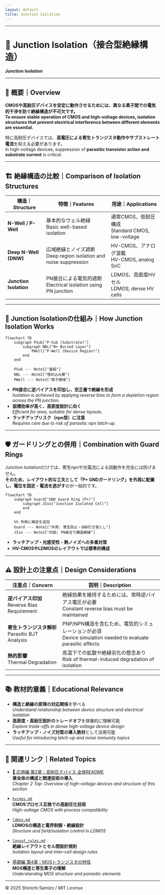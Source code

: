 ```yaml
---
layout: default
title: Junction Isolation
---
```


---

# 🧩 Junction Isolation（接合型絶縁構造）
**Junction Isolation**

---

## 📘 概要｜Overview

**CMOSや高耐圧デバイスを安定に動作させるためには、異なる素子間での電気的干渉を防ぐ絶縁構造が不可欠です。**  
**To ensure stable operation of CMOS and high-voltage devices, isolation structures that prevent electrical interference between different elements are essential.**

特に高耐圧デバイスでは、**高電圧による寄生トランジスタ動作やサブストレート電流**を抑える必要があります。  
In high-voltage devices, suppression of **parasitic transistor action and substrate current** is critical.

---

## 🏗️ 絶縁構造の比較｜Comparison of Isolation Structures

| 構造｜Structure | 特徴｜Features | 用途｜Applications |
|----------------|----------------|--------------------|
| **N-Well / P-Well** | 基本的なウェル絶縁<br>Basic well-based isolation | 通常CMOS、低耐圧構成<br>Standard CMOS, low-voltage |
| **Deep N-Well (DNW)** | 広域絶縁とノイズ遮断<br>Deep region isolation and noise suppression | HV-CMOS、アナログ混載<br>HV-CMOS, analog SoC |
| **Junction Isolation** | PN接合による電気的遮断<br>Electrical isolation using PN junction | LDMOS、高密度HVセル<br>LDMOS, dense HV cells |

---

## 🔬 Junction Isolationの仕組み｜How Junction Isolation Works

```mermaid
flowchart TB
    subgraph PSub["P-Sub (Substrate)"]
        subgraph NBL["N+ Buried Layer"]
            PWell["P-Well (Device Region)"]
        end
    end

    PSub --- Note1["基板"]
    NBL --- Note2["埋め込み層"]
    PWell --- Note3["素子領域"]
```

- **PN接合に逆バイアスを印加し、空乏層で絶縁を形成**  
  *Isolation is achieved by applying reverse bias to form a depletion region across the PN junction.*
- **面積効率が高く、高密度設計に向く**  
  *Efficient for area, suitable for dense layouts.*
- **ラッチアップリスク（npn型）に注意**  
  *Requires care due to risk of parasitic npn latch-up.*

---

## 🛡️ ガードリングとの併用｜Combination with Guard Rings

Junction Isolationだけでは、寄生npnや光電流による誤動作を完全には防げません。  
**そのため、レイアウト的な工夫として「P+ GNDガードリング」を外周に配置し、電位を固定・電流を逃がす**のが一般的です。

```mermaid
flowchart TB
    subgraph Guard["GND Guard Ring (P+)"]
        subgraph JIso["Junction Isolated Cell"]
        end
    end

    %% 外側に補足を追加
    Guard --- Note1["外周: 寄生防止・GND引き落とし"]
    JIso --- Note2["内部: PN接合で構造絶縁"]
```

- **ラッチアップ・光感受性・熱ノイズへの多重対策**  
- **HV-CMOSやLDMOSのレイアウトでは標準的構成**

---

## ⚠️ 設計上の注意点｜Design Considerations

| 注意点｜Concern | 説明｜Description |
|-------------|--------|
| **逆バイアス印加**<br>Reverse Bias Requirement | 絶縁効果を維持するためには、常時逆バイアス電圧が必要<br>Constant reverse bias must be maintained |
| **寄生トランジスタ解析**<br>Parasitic BJT Analysis | PNP/NPN構造を含むため、電気的シミュレーションが必須<br>Device simulation needed to evaluate parasitic effects |
| **熱的影響**<br>Thermal Degradation | 高温下での拡散や絶縁劣化の懸念あり<br>Risk of thermal-induced degradation of isolation |

---

## 📚 教材的意義｜Educational Relevance

- **構造と絶縁の原理の対応関係**を学べる  
  *Understand relationship between device structure and electrical isolation*
- **高密度・高耐圧設計のトレードオフ**を体験的に理解可能  
  *Explore trade-offs in dense high-voltage device design*
- **ラッチアップ・ノイズ対策の導入教材**として活用可能  
  *Useful for introducing latch-up and noise immunity topics*

---

## 🔗 関連リンク｜Related Topics

- [📘 応用編 第2章｜高耐圧デバイス 全体README](../d_chapter2_high_voltage_devices/README.md)  
  **章全体の構成と関連技術の導入**  
  *Chapter 2 Top: Overview of high-voltage devices and structure of this section*

- [`hvcmos.md`](./hvcmos.md)  
  **CMOSプロセス互換での高耐圧化技術**  
  *High-voltage CMOS with process compatibility*

- [`ldmos.md`](./ldmos.md)  
  **LDMOSの構造と電界制御・絶縁設計**  
  *Structure and field/isolation control in LDMOS*

- [`layout_rules.md`](./layout_rules.md)  
  **絶縁レイアウトとセル間設計規則**  
  *Isolation layout and inter-cell design rules*

- [基礎編 第4章｜MOSトランジスタの特性](../chapter4_mos_characteristics/)  
  **MOS構造と寄生素子の理解**  
  *Understanding MOS structure and parasitic elements*

---

© 2025 Shinichi Samizo / MIT License
